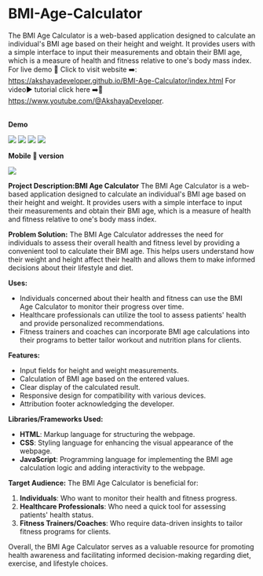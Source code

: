 # BMI-Age-Calculator
The BMI Age Calculator is a web-based application designed to calculate an individual's BMI age based on their height and weight. It provides users with a simple interface to input their measurements and obtain their BMI age, which is a measure of health and fitness relative to one's body mass index.
For live demo 🍰 Click to visit website ➡️: https://akshayadeveloper.github.io/BMI-Age-Calculator/index.html 
For video▶️ tutorial click here ➡️🥞 https://www.youtube.com/@AkshayaDeveloper.
<br><br>
<p><b>Demo</b></p>
<img src="https://github.com/Akshayadeveloper/BMI-Age-Calculator/blob/main/IMG_20240228_174858.jpg">
<img src="https://github.com/Akshayadeveloper/BMI-Age-Calculator/blob/main/IMG_20240228_174849.jpg">
<img src="https://github.com/Akshayadeveloper/BMI-Age-Calculator/blob/main/IMG_20240228_174829.jpg">
<img src="https://github.com/Akshayadeveloper/BMI-Age-Calculator/blob/main/IMG_20240228_174839.jpg">

<p><b>Mobile 📲 version</b></p>
<img src="https://github.com/Akshayadeveloper/BMI-Age-Calculator/blob/main/IMG_20240228_174858.jpg">

**Project Description:BMI Age Calculator**
The BMI Age Calculator is a web-based application designed to calculate an individual's BMI age based on their height and weight. It provides users with a simple interface to input their measurements and obtain their BMI age, which is a measure of health and fitness relative to one's body mass index.

**Problem Solution:**
The BMI Age Calculator addresses the need for individuals to assess their overall health and fitness level by providing a convenient tool to calculate their BMI age. This helps users understand how their weight and height affect their health and allows them to make informed decisions about their lifestyle and diet.

**Uses:**
- Individuals concerned about their health and fitness can use the BMI Age Calculator to monitor their progress over time.
- Healthcare professionals can utilize the tool to assess patients' health and provide personalized recommendations.
- Fitness trainers and coaches can incorporate BMI age calculations into their programs to better tailor workout and nutrition plans for clients.

**Features:**
- Input fields for height and weight measurements.
- Calculation of BMI age based on the entered values.
- Clear display of the calculated result.
- Responsive design for compatibility with various devices.
- Attribution footer acknowledging the developer.

**Libraries/Frameworks Used:**
- **HTML**: Markup language for structuring the webpage.
- **CSS**: Styling language for enhancing the visual appearance of the webpage.
- **JavaScript**: Programming language for implementing the BMI age calculation logic and adding interactivity to the webpage.

**Target Audience:**
The BMI Age Calculator is beneficial for:
1. **Individuals**: Who want to monitor their health and fitness progress.
2. **Healthcare Professionals**: Who need a quick tool for assessing patients' health status.
3. **Fitness Trainers/Coaches**: Who require data-driven insights to tailor fitness programs for clients.

Overall, the BMI Age Calculator serves as a valuable resource for promoting health awareness and facilitating informed decision-making regarding diet, exercise, and lifestyle choices.
